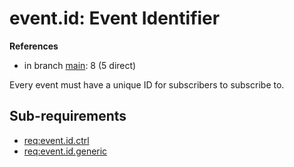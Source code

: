 # event.id: Event Identifier

**References**

- in branch [main](https://github.com/mhatzl/evident/tree/main): 8 (5 direct)

Every event must have a unique ID for subscribers to subscribe to.

## Sub-requirements

- [req:event.id.ctrl](5-REQ-event.id.ctrl)
- [req:event.id.generic](5-REQ-event.id.generic)

